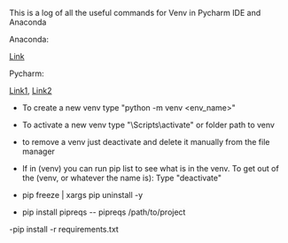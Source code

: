 This is a log of all the useful commands for Venv in Pycharm IDE and Anaconda

Anaconda:

[Link](https://www.bing.com/images/search?view=detailV2&ccid=eUDyDtYn&id=93F6359BEB10E398132654EE0DFF17874AEEDAA6&thid=OIP.eUDyDtYnQpXq0xRPlxY35wHaLO&mediaurl=https%3a%2f%2fugoproto.github.io%2fugo_py_doc%2fimg%2fscipy_cs%2fconda-cheatsheeta.png&exph=2500&expw=1650&q=conda+cheat+sheet&simid=608053028769104000&ck=2AD0931E51441DAA1065451437314C15&selectedIndex=0&FORM=IRPRST&ajaxhist=0)

Pycharm:

[Link1](https://aaronlelevier.github.io/virtualenv-cheatsheet/), [Link2](https://docs.python.org/3/library/venv.html)

- To create a new venv type "python -m venv <env_name>"
- To activate a new venv type "<scriptName>\Scripts\activate" or folder path to venv
- to remove a venv just deactivate and delete it manually from the file manager
- If in (venv) you can run pip list to see what is in the venv. To get out of the (venv, or whatever the name is): Type "deactivate"

- pip freeze | xargs pip uninstall -y
  
- pip install pipreqs
-- pipreqs /path/to/project
  
-pip install -r requirements.txt
